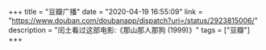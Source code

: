 +++
title = "豆瓣广播"
date = "2020-04-19 16:55:09"
link = "https://www.douban.com/doubanapp/dispatch?uri=/status/2923815006/"
description = "闰土看过这部电影:《那山那人那狗‎ (1999)》"
tags = ["豆瓣"]
+++
